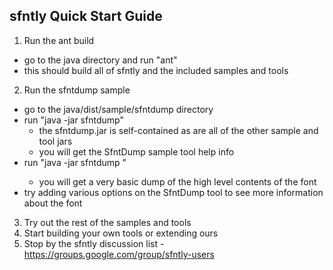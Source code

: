## sfntly Quick Start Guide

1. Run the ant build
  - go to the java directory and run "ant"
  - this should build all of sfntly and the included samples and tools
2. Run the sfntdump sample
  - go to the java/dist/sample/sfntdump directory
  - run "java -jar sfntdump"
    - the sfntdump.jar is self-contained as are all of the other sample and tool jars
    - you will get the SfntDump sample tool help info
  - run "java -jar sfntdump <font file path>"
    - you will get a very basic dump of the high level contents of the font
  - try adding various options on the SfntDump tool to see more information about the font
3. Try out the rest of the samples and tools
4. Start building your own tools or extending ours
5. Stop by the sfntly discussion list - https://groups.google.com/group/sfntly-users